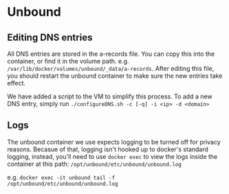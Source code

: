 # Unbound

## Editing DNS entries

All DNS entries are stored in the a-records file. You can copy this into the container, or find it in the volume path. e.g. `/var/lib/docker/volumes/unbound/_data/a-records`. After editing this file, you should restart the unbound container to make sure the new entries take effect.

We have added a script to the VM to simplify this process. To add a new DNS entry, simply run `./configureDNS.sh -c [-q] -i <ip> -d <domain>`

## Logs

The unbound container we use expects logging to be turned off for privacy reasons. Becasue of that, logging isn't hooked up to docker's standard logging, instead, you'll need to use `docker exec` to view the logs inside the container at this path: `/opt/unbound/etc/unbound/unbound.log`

e.g. `docker exec -it unbound tail -f /opt/unbound/etc/unbound/unbound.log`
